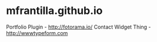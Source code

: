 mfrantilla.github.io
====================
Portfolio Plugin - http://fotorama.io/
Contact Widget Thing - http://wwwtypeform.com

